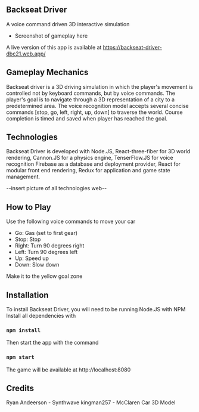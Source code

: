 ## Backseat Driver

A voice command driven 3D interactive simulation

- Screenshot of gameplay here

A live version of this app is available at https://backseat-driver-dbc21.web.app/

## Gameplay Mechanics

Backseat driver is a 3D driving simulation in which the player's movement is controlled
not by keyboard commands, but by voice commands. The player's goal is to navigate through a
3D representation of a city to a predetermined area. The voice recognition model accepts 
several concise commands [stop, go, left, right, up, down] to traverse the world. Course completion 
is timed and saved when player has reached the goal.

## Technologies

Backseat Driver is developed with Node.JS, React-three-fiber for 3D world rendering, Cannon.JS for a physics engine, TenserFlow.JS for voice recognition
Firebase as a database and deployment provider, React for modular front end rendering, Redux for application and game state management.

--insert picture of all technologies web--

## How to Play

Use the following voice commands to move your car

- Go: Gas (set to first gear)
- Stop: Stop
- Right: Turn 90 degrees right
- Left: Turn 90 degrees left
- Up: Speed up
- Down: Slow down

Make it to the yellow goal zone

## Installation

To install Backseat Driver, you will need to be running Node.JS with NPM
Install all dependencies with

### `npm install`

Then start the app with the command

### `npm start`

The game will be available at http://localhost:8080

## Credits

Ryan Andeerson - Synthwave
kingman257 - McClaren Car 3D Model
